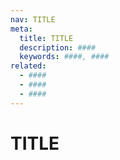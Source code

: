 ```yaml
---
nav: TITLE
meta:
  title: TITLE
  description: ####
  keywords: ####, ####
related:
  - ####
  - ####
  - ####
---
```


# TITLE
